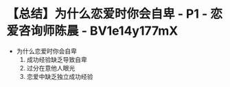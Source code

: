 # 【总结】为什么恋爱时你会自卑 - P1 - 恋爱咨询师陈晨 - BV1e14y177mX

-   为什么恋爱时你会自卑
    1.  成功经验缺乏导致自卑
    2.  过分在意他人眼光
    3.  恋爱中缺乏独立成功经验